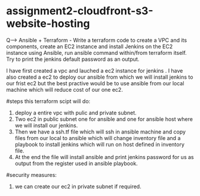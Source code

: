 # assignment2-cloudfront-s3-website-hosting

Q--> Ansible + Terraform - Write a terraform code to create a VPC and its components, create an EC2 instance and install Jenkins on the EC2 instance using Ansible, run ansible command within/from terraform itself. Try to print the jenkins default password as an output.


I have first created a vpc and lauched a ec2 instance for jenkins .
I have also created a ec2 to deploy our ansible from which we will install jenkins to our frist ec2 but the best practive would be to use ansible from our local machine which will reduce cost of our one ec2.

#steps this terraform scipt will do:

1) deploy a entire vpc with pulic and private subnet.
2) Two ec2 in public subnet one for ansible and one for ansible host where we will install our jenkins.
3) Then we have a ssh.tf file which will ssh in ansible machine and copy files from our local to ansible which will change inventory file and a playbook to    install jenkins which will run on host defined in inventory file.
4) At the end the file will install ansible and print jenkins password for us as output from the register used in ansible playbook.

#security measures:
1) we can create our ec2 in private subnet if required.
